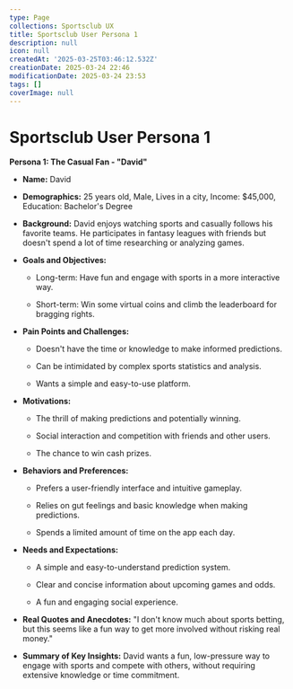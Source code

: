 ```yaml
---
type: Page
collections: Sportsclub UX
title: Sportsclub User Persona 1
description: null
icon: null
createdAt: '2025-03-25T03:46:12.532Z'
creationDate: 2025-03-24 22:46
modificationDate: 2025-03-24 23:53
tags: []
coverImage: null
---
```


# Sportsclub User Persona 1


**Persona 1: The Casual Fan - "David"**

- **Name:** David

- **Demographics:** 25 years old, Male, Lives in a city, Income: $45,000, Education: Bachelor's Degree

- **Background:** David enjoys watching sports and casually follows his favorite teams. He participates in fantasy leagues with friends but doesn't spend a lot of time researching or analyzing games.

- **Goals and Objectives:**

    - Long-term: Have fun and engage with sports in a more interactive way.

    - Short-term: Win some virtual coins and climb the leaderboard for bragging rights.

- **Pain Points and Challenges:**

    - Doesn't have the time or knowledge to make informed predictions.

    - Can be intimidated by complex sports statistics and analysis.

    - Wants a simple and easy-to-use platform.

- **Motivations:**

    - The thrill of making predictions and potentially winning.

    - Social interaction and competition with friends and other users.

    - The chance to win cash prizes.

- **Behaviors and Preferences:**

    - Prefers a user-friendly interface and intuitive gameplay.

    - Relies on gut feelings and basic knowledge when making predictions.

    - Spends a limited amount of time on the app each day.

- **Needs and Expectations:**

    - A simple and easy-to-understand prediction system.

    - Clear and concise information about upcoming games and odds.

    - A fun and engaging social experience.

- **Real Quotes and Anecdotes:** "I don't know much about sports betting, but this seems like a fun way to get more involved without risking real money."

- **Summary of Key Insights:** David wants a fun, low-pressure way to engage with sports and compete with others, without requiring extensive knowledge or time commitment.

